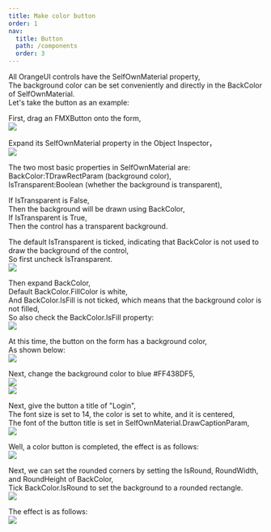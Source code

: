 ```yaml
---
title: Make color button
order: 1
nav:
  title: Button
  path: /components
  order: 3
---
```


All OrangeUI controls have the SelfOwnMaterial property,  
The background color can be set conveniently and directly in the BackColor of SelfOwnMaterial.  
Let's take the button as an example:  

First, drag an FMXButton onto the form,  
![](http://www.orangeui.cn/orangeuiblog/OrangeUI/1.1.OrangeUI%E6%8E%A7%E4%BB%B6%E4%BD%BF%E7%94%A8%E5%9F%BA%E7%A1%80(%E7%A4%BA%E4%BE%8B1%20%E8%AE%BE%E7%BD%AE%E6%8E%A7%E4%BB%B6%E8%83%8C%E6%99%AF%E8%89%B2).files/image001.png)

Expand its SelfOwnMaterial property in the Object Inspector，    
![](http://www.orangeui.cn/orangeuiblog/OrangeUI/1.1.OrangeUI%E6%8E%A7%E4%BB%B6%E4%BD%BF%E7%94%A8%E5%9F%BA%E7%A1%80(%E7%A4%BA%E4%BE%8B1%20%E8%AE%BE%E7%BD%AE%E6%8E%A7%E4%BB%B6%E8%83%8C%E6%99%AF%E8%89%B2).files/image003.png)

The two most basic properties in SelfOwnMaterial are:  
BackColor:TDrawRectParam (background color),  
IsTransparent:Boolean (whether the background is transparent),  
 
If IsTransparent is False,  
Then the background will be drawn using BackColor,  
If IsTransparent is True,  
Then the control has a transparent background.  
 
The default IsTransparent is ticked, indicating that BackColor is not used to draw the background of the control,  
So first uncheck IsTransparent.  
![](http://www.orangeui.cn/orangeuiblog/OrangeUI/1.1.OrangeUI%E6%8E%A7%E4%BB%B6%E4%BD%BF%E7%94%A8%E5%9F%BA%E7%A1%80(%E7%A4%BA%E4%BE%8B1%20%E8%AE%BE%E7%BD%AE%E6%8E%A7%E4%BB%B6%E8%83%8C%E6%99%AF%E8%89%B2).files/image005.png)

Then expand BackColor,  
Default BackColor.FillColor is white,  
And BackColor.IsFill is not ticked, which means that the background color is not filled,  
So also check the BackColor.IsFill property:  
![](http://www.orangeui.cn/orangeuiblog/OrangeUI/1.1.OrangeUI%E6%8E%A7%E4%BB%B6%E4%BD%BF%E7%94%A8%E5%9F%BA%E7%A1%80(%E7%A4%BA%E4%BE%8B1%20%E8%AE%BE%E7%BD%AE%E6%8E%A7%E4%BB%B6%E8%83%8C%E6%99%AF%E8%89%B2).files/image007.png)

At this time, the button on the form has a background color,  
As shown below:  
![](http://www.orangeui.cn/orangeuiblog/OrangeUI/1.1.OrangeUI%E6%8E%A7%E4%BB%B6%E4%BD%BF%E7%94%A8%E5%9F%BA%E7%A1%80(%E7%A4%BA%E4%BE%8B1%20%E8%AE%BE%E7%BD%AE%E6%8E%A7%E4%BB%B6%E8%83%8C%E6%99%AF%E8%89%B2).files/image009.png)

Next, change the background color to blue #FF438DF5,  
![](http://www.orangeui.cn/orangeuiblog/OrangeUI/1.1.OrangeUI%E6%8E%A7%E4%BB%B6%E4%BD%BF%E7%94%A8%E5%9F%BA%E7%A1%80(%E7%A4%BA%E4%BE%8B1%20%E8%AE%BE%E7%BD%AE%E6%8E%A7%E4%BB%B6%E8%83%8C%E6%99%AF%E8%89%B2).files/image011.png)  
![](http://www.orangeui.cn/orangeuiblog/OrangeUI/1.1.OrangeUI%E6%8E%A7%E4%BB%B6%E4%BD%BF%E7%94%A8%E5%9F%BA%E7%A1%80(%E7%A4%BA%E4%BE%8B1%20%E8%AE%BE%E7%BD%AE%E6%8E%A7%E4%BB%B6%E8%83%8C%E6%99%AF%E8%89%B2).files/image013.png)


Next, give the button a title of "Login",  
The font size is set to 14, the color is set to white, and it is centered,  
The font of the button title is set in SelfOwnMaterial.DrawCaptionParam,    
![](http://www.orangeui.cn/orangeuiblog/OrangeUI/1.1.OrangeUI%E6%8E%A7%E4%BB%B6%E4%BD%BF%E7%94%A8%E5%9F%BA%E7%A1%80(%E7%A4%BA%E4%BE%8B1%20%E8%AE%BE%E7%BD%AE%E6%8E%A7%E4%BB%B6%E8%83%8C%E6%99%AF%E8%89%B2).files/image015.png)

Well, a color button is completed, the effect is as follows:  
![](http://www.orangeui.cn/orangeuiblog/OrangeUI/1.1.OrangeUI%E6%8E%A7%E4%BB%B6%E4%BD%BF%E7%94%A8%E5%9F%BA%E7%A1%80(%E7%A4%BA%E4%BE%8B1%20%E8%AE%BE%E7%BD%AE%E6%8E%A7%E4%BB%B6%E8%83%8C%E6%99%AF%E8%89%B2).files/image017.png)

Next, we can set the rounded corners by setting the IsRound, RoundWidth, and RoundHeight of BackColor,  
Tick BackColor.IsRound to set the background to a rounded rectangle.  
![](http://www.orangeui.cn/orangeuiblog/OrangeUI/1.1.OrangeUI%E6%8E%A7%E4%BB%B6%E4%BD%BF%E7%94%A8%E5%9F%BA%E7%A1%80(%E7%A4%BA%E4%BE%8B1%20%E8%AE%BE%E7%BD%AE%E6%8E%A7%E4%BB%B6%E8%83%8C%E6%99%AF%E8%89%B2).files/image019.png)

The effect is as follows:  
![](http://www.orangeui.cn/orangeuiblog/OrangeUI/1.1.OrangeUI%E6%8E%A7%E4%BB%B6%E4%BD%BF%E7%94%A8%E5%9F%BA%E7%A1%80(%E7%A4%BA%E4%BE%8B1%20%E8%AE%BE%E7%BD%AE%E6%8E%A7%E4%BB%B6%E8%83%8C%E6%99%AF%E8%89%B2).files/image021.png)

		